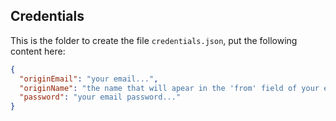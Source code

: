## Credentials

This is the folder to create the file `credentials.json`, put the following content here:

```json
{
  "originEmail": "your email...",
  "originName": "the name that will apear in the 'from' field of your email",
  "password": "your email password..."
}
```
